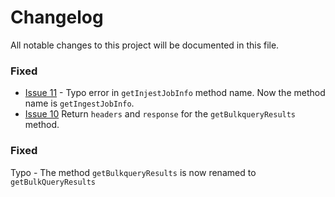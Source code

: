 # Changelog

All notable changes to this project will be documented in this file.

### Fixed

- [Issue 11](https://github.com/msrivastav13/node-sf-bulk2/issues/11) - Typo error in `getInjestJobInfo` method name. Now the method name is `getIngestJobInfo`. 
- [Issue 10](https://github.com/msrivastav13/node-sf-bulk2/issues/10) Return `headers` and `response` for the `getBulkqueryResults` method.

### Fixed

Typo - The method `getBulkqueryResults` is now renamed to `getBulkQueryResults`